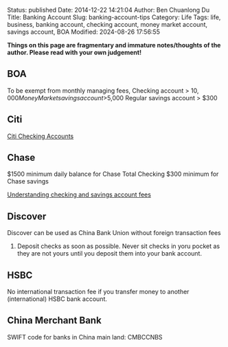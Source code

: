Status: published
Date: 2014-12-22 14:21:04
Author: Ben Chuanlong Du
Title: Banking Account
Slug: banking-account-tips
Category: Life
Tags: life, business, banking account, checking account, money market account, savings account, BOA
Modified: 2024-08-26 17:56:55

**Things on this page are fragmentary and immature notes/thoughts of the author. Please read with your own judgement!**

## BOA

To be exempt from monthly managing fees,
Checking account > $10,000
Money Market savings account >$5,000
Regular savings account > $300

## Citi

[Citi Checking Accounts](https://www.citi.com/banking/checking-account)

## Chase

$1500 minimum daily balance for Chase Total Checking
$300 minimum for Chase savings

[Understanding checking and savings account fees](https://www.chase.com/personal/fees/total-checking?jp_cmp=rb/107869/ema/LC-COREFEE23/Body_Textlink_2)

## Discover

Discover can be used as China Bank Union without foreign transaction fees



1. Deposit checks as soon as possible. 
    Never sit checks in yoru pocket 
    as they are not yours until you deposit them into your bank account.

## HSBC 

No international transaction fee if you transfer money to another (international) HSBC bank account.


## China Merchant Bank

SWIFT code for banks in China main land: CMBCCNBS
